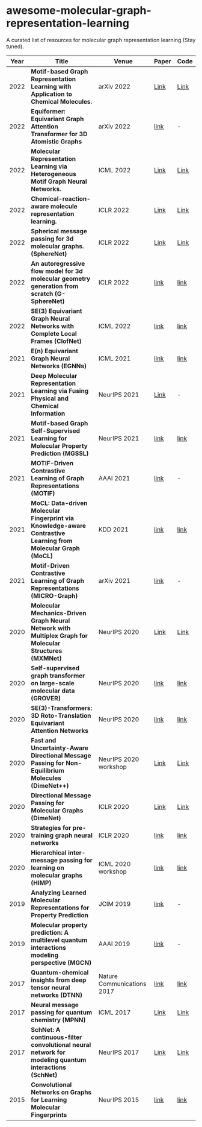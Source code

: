 # awesome-molecular-graph-representation-learning
A curated list of resources for molecular graph representation learning (Stay tuned).

| Year   | Title  | Venue |  Paper | Code  |
|-------|--------|--------|--------|-----------|
| 2022 |**Motif-based Graph Representation Learning with Application to Chemical Molecules.**|arXiv 2022|[Link](https://arxiv.org/abs/2208.04529)  | [Link](https://github.com/yifeiwang15/MotifConv) |
| 2022 |**Equiformer: Equivariant Graph Attention Transformer for 3D Atomistic Graphs**|arXiv 2022|[link](https://arxiv.org/pdf/2206.11990) | - |
| 2022 |**Molecular Representation Learning via Heterogeneous Motif Graph Neural Networks.**|ICML 2022|[Link](https://proceedings.mlr.press/v162/yu22a.html) | [Link](https://github.com/ZhaoningYu1996/HM-GNN) |
| 2022 | **Chemical-reaction-aware molecule representation learning.**| ICLR 2022 |  [Link](https://blender.cs.illinois.edu/paper/moleculerepresentation2022.pdf)  | [Link](https://github.com/hwwang55/MolR?utm_source=catalyzex.com) |
| 2022 | **Spherical message passing for 3d molecular graphs. (SphereNet)** | ICLR 2022 |  [Link](https://openreview.net/pdf?id=givsRXsOt9r)  | [Link](https://github.com/divelab/DIG) |
| 2022 | **An autoregressive flow model for 3d molecular geometry generation from scratch (G-SphereNet)** | ICLR 2022 | [link](https://openreview.net/pdf?id=C03Ajc-NS5W) | [link](https://github.com/divelab/DIG) |
| 2022 | **SE(3) Equivariant Graph Neural Networks with Complete Local Frames (ClofNet)** | ICML 2022 | [link](https://arxiv.org/pdf/2110.14811.pdf) | [link](https://github.com/mouthful/ClofNet) |
| 2021 | **E(n) Equivariant Graph Neural Networks (EGNNs)** | ICML 2021 | [link](http://proceedings.mlr.press/v139/satorras21a/satorras21a.pdf) | [link](https://github.com/lucidrains/egnn-pytorch) |
| 2021 | **Deep Molecular Representation Learning via Fusing Physical and Chemical Information**  | NeurIPS 2021  |  [Link](https://proceedings.neurips.cc/paper/2021/file/884d247c6f65a96a7da4d1105d584ddd-Paper.pdf)  | - |
| 2021 | **Motif-based Graph Self-Supervised Learning for Molecular Property Prediction (MGSSL)** | NeurIPS 2021 | [link](https://proceedings.neurips.cc/paper/2021/file/85267d349a5e647ff0a9edcb5ffd1e02-Paper.pdf) | [link](https://github.com/zaixizhang/MGSSL) |
| 2021 | **MOTIF-Driven Contrastive Learning of Graph Representations (MOTIF)** | AAAI 2021 | [link](https://www.aaai.org/AAAI21Papers/UC-77.SubramonianA.pdf) | - |
| 2021 | **MoCL: Data-driven Molecular Fingerprint via Knowledge-aware Contrastive Learning from Molecular Graph (MoCL)** | KDD 2021 | [link](https://dl.acm.org/doi/pdf/10.1145/3447548.3467186) | [link](https://github.com/illidanlab/MoCL-DK) |
| 2021 | **Motif-Driven Contrastive Learning of Graph Representations (MICRO-Graph)** | arXiv 2021 | [link](https://arxiv.org/pdf/2012.12533) | - |
| 2020 | **Molecular Mechanics-Driven Graph Neural Network with Multiplex Graph for Molecular Structures (MXMNet)**  | NeurIPS 2020 |  [Link](https://arxiv.org/pdf/2011.07457v1.pdf)  | [Link](https://github.com/zetayue/MXMNet) |
| 2020 | **Self-supervised graph transformer on large-scale molecular data (GROVER)** | NeurIPS 2020 | [link](https://proceedings.neurips.cc/paper/2020/file/94aef38441efa3380a3bed3faf1f9d5d-Paper.pdf) | [link](https://github.com/tencent-ailab/grover) |
| 2020 | **SE(3)-Transformers: 3D Roto-Translation Equivariant Attention Networks** | NeurIPS 2020 | [link](https://proceedings.neurips.cc/paper/2020/file/15231a7ce4ba789d13b722cc5c955834-Paper.pdf) | [link](https://github.com/FabianFuchsML/se3-transformer-public) |
| 2020 | **Fast and Uncertainty-Aware Directional Message Passing for Non-Equilibrium Molecules (DimeNet++)**  | NeurIPS 2020 workshop |  [Link](https://arxiv.org/pdf/2011.14115.pdf)  | [Link](https://www.daml.in.tum.de/dimenet) |
| 2020 | **Directional Message Passing for Molecular Graphs (DimeNet)**  | ICLR 2020 |  [Link](https://arxiv.org/pdf/2003.03123.pdf)  | [Link](https://github.com/akirasosa/pytorch-dimenet?utm_source=catalyzex.com) |
| 2020 | **Strategies for pre-training graph neural networks** | ICLR 2020 | [link](https://arxiv.org/pdf/1905.12265) | [link](https://github.com/snap-stanford/pretrain-gnns/) |
| 2020 | **Hierarchical inter-message passing for learning on molecular graphs (HIMP)** | ICML 2020 workshop | [link](https://arxiv.org/pdf/2006.12179)                     | [link](https://github.com/rusty1s/himp-gnn)                  |
| 2019 | **Analyzing Learned Molecular Representations for Property Prediction** | JCIM 2019 | [link](https://pubs.acs.org/doi/pdf/10.1021/acs.jcim.9b00237) | - |
| 2019 | **Molecular property prediction: A multilevel quantum interactions modeling perspective (MGCN)** | AAAI 2019 | [link](https://ojs.aaai.org/index.php/AAAI/article/download/3896/3774) | - |
| 2017 | **Quantum-chemical insights from deep tensor neural networks (DTNN)** | Nature Communications 2017 | [link](https://www.nature.com/articles/ncomms13890) | [link](https://github.com/atomistic-machine-learning/dtnn) |
| 2017 | **Neural message passing for quantum chemistry (MPNN)**  | ICML 2017 |  [Link](https://arxiv.org/pdf/1704.01212.pdf) | [Link](https://github.com/brain-research/mpnn) |
| 2017 | **SchNet: A continuous-filter convolutional neural network for modeling quantum interactions (SchNet)**  | NeurIPS 2017 |  [Link](https://proceedings.neurips.cc/paper/2017/file/303ed4c69846ab36c2904d3ba8573050-Paper.pdf) | [Link](https://github.com/atomistic-machine-learning/SchNet) |
| 2015 | **Convolutional Networks on Graphs for Learning Molecular Fingerprints** | NeurIPS 2015 | [link](https://proceedings.neurips.cc/paper/2015/file/f9be311e65d81a9ad8150a60844bb94c-Paper.pdf) | [link](https://github.com/HIPS/neural-fingerprint) |

